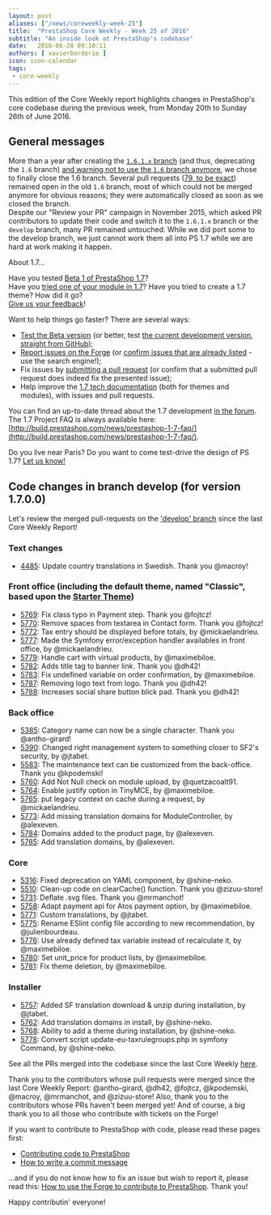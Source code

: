 ```yaml
---
layout: post
aliases: ["/news/coreweekly-week-25"]
title:  "PrestaShop Core Weekly - Week 25 of 2016"
subtitle: "An inside look at PrestaShop's codebase"
date:   2016-06-28 09:10:11
authors: [ xavierborderie ]
icon: icon-calendar
tags:
 - core-weekly
---
```


This edition of the Core Weekly report highlights changes in PrestaShop's core codebase during the previous week, from Monday 20th to Sunday 26th of June 2016.


## General messages

More than a year after creating the [`1.6.1.x` branch](https://github.com/PrestaShop/PrestaShop/tree/1.6.1.x) (and thus, deprecating the `1.6` branch) [and warning not to use the `1.6` branch anymore](http://build.prestashop.com/news/introducing-new-branching-model-prestashop/), we chose to finally close the 1.6 branch. Several pull requests ([79, to be exact](http://build.prestashop.com/news/review-your-pull-requests/)) remained open in the old `1.6` branch, most of which could not be merged anymore for obvious reasons; they were automatically closed as soon as we closed the branch. <br/>
Despite our "Review your PR" campaign in November 2015, which asked PR contributors to update their code and switch it to the `1.6.1.x` branch or the `develop` branch, many PR remained untouched. While we did port some to the develop branch, we just cannot work them all into PS 1.7 while we are hard at work making it happen.

About 1.7...

Have you tested [Beta 1 of PrestaShop 1.7](https://www.prestashop.com/en/1.7)?<br/>
Have you [tried one of your module in 1.7](http://build.prestashop.com/news/module-development-changes-in-17/)? Have you tried to create a 1.7 theme? How did it go?<br/>
[Give us your feedback](http://build.prestashop.com/news/prestashop-1-7-beta-1-open-for-feedback/)!

Want to help things go faster? There are several ways: 

 * [Test the Beta version](http://build.prestashop.com/news/prestashop-1-7-beta-1-open-for-feedback/) (or better, test [the current development version, straight from GitHub](https://github.com/PrestaShop/PrestaShop/tree/develop));
 * [Report issues on the Forge](http://forge.prestashop.com/secure/CreateIssue!default.jspa?selectedProjectId=11322&issuetype=1) (or [confirm issues that are already listed](http://forge.prestashop.com/browse/BOOM-738?jql=project%20%3D%20BOOM%20AND%20created%3E%3D-1w%20ORDER%20BY%20created%20DESC) - use the search engine!); 
 * Fix issues by [submitting a pull request](https://github.com/PrestaShop/PrestaShop/pulls) (or confirm that a submitted pull request does indeed fix the presented issue); 
 * Help improve the [1.7 tech documentation](https://github.com/PrestaShop/docs) (both for themes and modules), with issues and pull requests.

You can find an up-to-date thread about the 1.7 development [in the forum](https://www.prestashop.com/forums/topic/480580-want-to-know-more-about-17/).<br/>
The 1.7 Project FAQ is always available here: [http://build.prestashop.com/news/prestashop-1-7-faq/](http://build.prestashop.com/news/prestashop-1-7-faq/).

Do you live near Paris? Do you want to come test-drive the design of PS 1.7? [Let us know!](http://build.prestashop.com/news/call-for-user-testing-volunteers/)


## Code changes in branch develop (for version 1.7.0.0)

Let's review the merged pull-requests on the ['develop' branch](https://github.com/PrestaShop/PrestaShop/tree/develop) since the last Core Weekly Report!
 

### Text changes

 * [4485](https://github.com/PrestaShop/PrestaShop/pull/4485): Update country translations in Swedish. Thank you @macroy!
 
 
### Front office (including the default theme, named "Classic", based upon the [Starter Theme](https://github.com/PrestaShop/PrestaShop/tree/develop/themes/classic))

 * [5769](https://github.com/PrestaShop/PrestaShop/pull/5769): Fix class typo in Payment step. Thank you @fojtcz!
 * [5770](https://github.com/PrestaShop/PrestaShop/pull/5770): Remove spaces from textarea in Contact form. Thank you @fojtcz!
 * [5772](https://github.com/PrestaShop/PrestaShop/pull/5772): Tax entry should be displayed before totals, by @mickaelandrieu.
 * [5777](https://github.com/PrestaShop/PrestaShop/pull/5777): Made the Symfony error/exception handler availables in front office, by @mickaelandrieu.
 * [5779](https://github.com/PrestaShop/PrestaShop/pull/5779): Handle cart with virtual products, by @maximebiloe.
 * [5782](https://github.com/PrestaShop/PrestaShop/pull/5782): Adds title tag to banner link. Thank you @dh42!
 * [5783](https://github.com/PrestaShop/PrestaShop/pull/5783): Fix undefined variable on order confirmation, by @maximebiloe.
 * [5787](https://github.com/PrestaShop/PrestaShop/pull/5787): Removing logo text from logo. Thank you @dh42!
 * [5788](https://github.com/PrestaShop/PrestaShop/pull/5788): Increases social share button blick pad. Thank you @dh42! 


### Back office

 * [5385](https://github.com/PrestaShop/PrestaShop/pull/5385): Category name can now be a single character. Thank you @antho-girard!
 * [5390](https://github.com/PrestaShop/PrestaShop/pull/5390): Changed right management system to something closer to SF2's security, by @jtabet.
 * [5583](https://github.com/PrestaShop/PrestaShop/pull/5583): The maintenance text can be customized from the back-office. Thank you @kpodemski!
 * [5760](https://github.com/PrestaShop/PrestaShop/pull/5760): Add Not Null check on module upload, by @quetzacoalt91.
 * [5764](https://github.com/PrestaShop/PrestaShop/pull/5764): Enable justify option in TinyMCE, by @maximebiloe.
 * [5765](https://github.com/PrestaShop/PrestaShop/pull/5765): put legacy context on cache during a request, by @mickaelandrieu.
 * [5773](https://github.com/PrestaShop/PrestaShop/pull/5773): Add missing translation domains for ModuleController, by @alexeven.
 * [5784](https://github.com/PrestaShop/PrestaShop/pull/5784): Domains added to the product page, by @alexeven.
 * [5785](https://github.com/PrestaShop/PrestaShop/pull/5785): Add translation domains, by @alexeven.

 
### Core

 * [5316](https://github.com/PrestaShop/PrestaShop/pull/5316): Fixed deprecation on YAML component, by @shine-neko.
 * [5510](https://github.com/PrestaShop/PrestaShop/pull/5510): Clean-up code on clearCache() function. Thank you @zizuu-store!
 * [5731](https://github.com/PrestaShop/PrestaShop/pull/5731): Deflate .svg files. Thank you @mrmanchot!
 * [5758](https://github.com/PrestaShop/PrestaShop/pull/5758): Adapt payment api for Atos payment option, by @maximebiloe.
 * [5771](https://github.com/PrestaShop/PrestaShop/pull/5771): Custom translations, by @jtabet.
 * [5775](https://github.com/PrestaShop/PrestaShop/pull/5775): Rename ESlint config file according to new recommendation, by @julienbourdeau.
 * [5776](https://github.com/PrestaShop/PrestaShop/pull/5776): Use already defined tax variable instead of recalculate it, by @maximebiloe.
 * [5780](https://github.com/PrestaShop/PrestaShop/pull/5780): Set unit_price for product lists, by @maximebiloe.
 * [5781](https://github.com/PrestaShop/PrestaShop/pull/5781): Fix theme deletion, by @maximebiloe.
 
 
### Installer

 * [5757](https://github.com/PrestaShop/PrestaShop/pull/5757): Added SF translation download & unzip during installation, by @jtabet.
 * [5762](https://github.com/PrestaShop/PrestaShop/pull/5762): Add translation domains in install, by @shine-neko.
 * [5768](https://github.com/PrestaShop/PrestaShop/pull/5768): Ability to add a theme during installation, by @shine-neko.
 * [5778](https://github.com/PrestaShop/PrestaShop/pull/5778): Convert script update-eu-taxrulegroups.php in symfony Command, by @shine-neko.
 
 

See all the PRs merged into the codebase since the last Core Weekly [here](https://github.com/PrestaShop/PrestaShop/pulls?utf8=%E2%9C%93&q=is%3Apr%20is%3Aclosed%20merged%3A2016-06-20..2016-06-26%20base%3Adevelop%20).

Thank you to the contributors whose pull requests were merged since the last Core Weekly Report: @antho-girard, @dh42, @fojtcz, @kpodemski, @macroy, @mrmanchot, and @zizuu-store! Also, thank you to the contributors whose PRs haven't been merged yet! And of course, a big thank you to all those who contribute with tickets on the Forge!

If you want to contribute to PrestaShop with code, please read these pages first:

 * [Contributing code to PrestaShop](http://doc.prestashop.com/display/PS16/Contributing+code+to+PrestaShop)
 * [How to write a commit message](http://doc.prestashop.com/display/PS16/How+to+write+a+commit+message)

...and if you do not know how to fix an issue but wish to report it, please read this: [How to use the Forge to contribute to PrestaShop](http://doc.prestashop.com/display/PS16/How+to+use+the+Forge+to+contribute+to+PrestaShop). Thank you!

Happy contributin' everyone!
